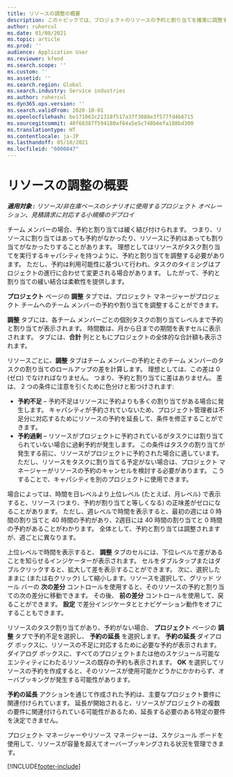 ```yaml
---
title: リソースの調整の概要
description: このトピックでは、プロジェクトのリソースの予約と割り当てを確実に調整するのに役立つ情報を提供します。
author: ruhercul
ms.date: 01/08/2021
ms.topic: article
ms.prod: ''
audience: Application User
ms.reviewer: kfend
ms.search.scope: ''
ms.custom: ''
ms.assetid: ''
ms.search.region: Global
ms.search.industry: Service industries
ms.author: ruhercul
ms.dyn365.ops.version: ''
ms.search.validFrom: 2020-10-01
ms.openlocfilehash: be171063c21318f517a37f3088e3f577fd4b6715
ms.sourcegitcommit: 40f68387f594180af64a5e5c748b6efa188bd300
ms.translationtype: HT
ms.contentlocale: ja-JP
ms.lasthandoff: 05/10/2021
ms.locfileid: "6000847"
---
```

# <a name="resource-reconciliation-overview"></a>リソースの調整の概要

_**適用対象 :** リソース/非在庫ベースのシナリオに使用するプロジェクト オペレーション、見積請求に対応する小規模のデプロイ_

チーム メンバーの場合、予約と割り当ては緩く結び付けられます。 つまり、リソースに割り当てはあっても予約がなかったり、リソースに予約はあっても割り当てがなかったりすることがあります。 理想としてはリソースがタスク割り当てを実行するキャパシティを持つように、予約と割り当てを調整する必要があります。 ただし、予約は利用可能性に基づいて行われ、タスクのタイミングはプロジェクトの進行に合わせて変更される場合があります。 したがって、予約と割り当ての緩い結合は柔軟性を提供します。

**プロジェクト** ページの **調整** タブでは、プロジェクト マネージャーがプロジェクト チームへのチーム メンバーの予約や割り当てを調整することができます。

**調整** タブには、各チーム メンバーごとの個別タスクの割り当てレベルまで予約と割り当てが表示されます。 時間数は、月から日までの期間を表すセルに表示されます。 タブには、**合計** 列とともにプロジェクトの全体的な合計額も表示されます。

リソースごとに、**調整** タブはチーム メンバーの予約とそのチーム メンバーのタスクの割り当てのロールアップの差を計算します。 理想としては、この差は 0 (ゼロ) でなければなりません。 つまり、予約と割り当てに差はありません。 差は、 2 つの条件に注意を引くために色分けと影つけされます:

- **予約不足** – 予約不足はリソースに予約よりも多くの割り当てがある場合に発生します。 キャパシティが予約されていないため、プロジェクト管理者は不足分に対応するためにリソースの予約を延長して、条件を修正することができます。
- **予約過剰** – リソースがプロジェクトに予約されているがタスクには割り当てられていない場合に過剰予約が発生します。 この条件はタスクの割り当てが発生する前に、リソースがプロジェクトに予約された場合に適しています。 ただし、リソースをタスクに割り当てる予定がない場合は、プロジェクト マネージャーがリソースの予約のキャンセルを検討する必要があります。 こうすることで、キャパシティを別のプロジェクトに使用できます。

場合によっては、時間を日レベルより上位レベル (たとえば、月レベル) で表示すると、リソース (つまり、予約が割り当てと等しくなる) の正味差がゼロになることがあります。 ただし、週レベルで時間を表示すると、最初の週には 0 時間の割り当てと 40 時間の予約があり、2週目には 40 時間の割り当てと 0 時間の予約があることがわかります。 全体として、予約と割り当ては調整されますが、週ごとに異なります。

上位レベルで時間を表示すると、 **調整** タブのセルには、下位レベルで差があることを知らせるインジケーターが表示されます。 セルをダブルタップまたはダブルクリックすると、拡大して差を表示することができます。 次に、選択したままに (または右クリック) して縮小します。リソースを選択して、グリッド ツール バーの **次の差分** コントロールを使用すると、そのリソースの予約と割り当ての次の差分に移動できます。 その後、 **前の差分** コントロールを使用して、戻ることができます。 **設定** で差分インジケータととナビゲーション動作をオフにすることもできます。

リソースのタスク割り当てがあり、予約がない場合、 **プロジェクト** ページの **調整** タブで予約不足を選択し、 **予約の延長** を選択します。 **予約の延長** ダイアログ ボックスに、リソースの不足に対応するために必要な予約が表示されます。 ダイアログ ボックスに、すべてのプロジェクトまたは他のスケジュール可能なエンティティにわたるリソースの既存の予約も表示されます。 **OK** を選択してリソースの予約を作成すると、そのリソースが使用可能かどうかにかかわらず、オーバブッキングが発生する可能性があります。

**予約の延長** アクションを通じて作成された予約は、主要なプロジェクト要件に関連付けられています。 延長が開始されると、リソースがプロジェクトの複数の要件に関連付けられている可能性があるため、延長する必要のある特定の要件を決定できません。

プロジェクト マネージャーやリソース マネージャーは、スケジュール ボードを使用して、リソースが容量を超えてオーバーブッキングされる状況を管理できます。


[!INCLUDE[footer-include](../includes/footer-banner.md)]